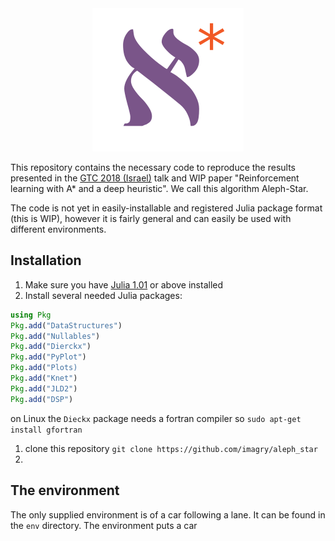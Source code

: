 <div align="center">
  <img src="./aleph_star_logo.png">
</div>

This repository contains the necessary code to reproduce the results presented in the [GTC 2018 (Israel)](https://www.nvidia.com/en-il/gtc/) talk and WIP paper "Reinforcement learning with A* and a deep heuristic". We call this algorithm Aleph-Star.

The code is not yet in easily-installable and registered Julia package format (this is WIP), however it is fairly general and can easily be used with different environments.

## Installation

1. Make sure you have [Julia 1.01](https://julialang.org/downloads/) or above installed
2. Install several needed Julia packages:
```Julia
using Pkg
Pkg.add("DataStructures")
Pkg.add("Nullables")
Pkg.add("Dierckx")
Pkg.add("PyPlot")
Pkg.add("Plots)
Pkg.add("Knet")
Pkg.add("JLD2")
Pkg.add("DSP")
```
on Linux the `Dieckx` package needs a fortran compiler so `sudo apt-get install gfortran`
1. clone this repository `git clone https://github.com/imagry/aleph_star`
2. 

## The environment

The only supplied environment is of a car following a lane. It can be found in the `env` directory. The environment puts a car 